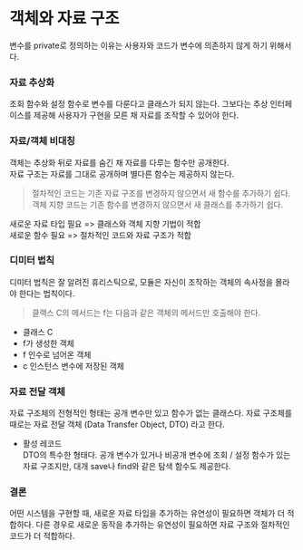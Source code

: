 # 객체와 자료 구조

변수를 private로 정의하는 이유는 사용자와 코드가 변수에 의존하지 않게 하기 위해서다.

### 자료 추상화

조회 함수와 설정 함수로 변수를 다룬다고 클래스가 되지 않는다. 그보다는 추상 인터페이스를 제공해 사용자가 구현을 모른 채 자료를 조작할 수 있어야 한다.

### 자료/객체 비대칭

객체는 추상화 뒤로 자료를 숨긴 채 자료를 다루는 함수만 공개한다. <br/>
자료 구조는 자료를 그대로 공개하며 별다른 함수는 제공하지 않는다.

> 절차적인 코드는 기존 자료 구조를 변경하지 않으면서 새 함수를 추가하기 쉽다. 객체 지향 코드는 기존 함수를 변경하지 않으면서 새 클래스를 추가하기 쉽다.

새로운 자료 타입 필요 => 클래스와 객체 지향 기법이 적합 <br/>
새로운 함수 필요 => 절차적인 코드와 자료 구조가 적합

### 디미터 법칙

디미터 법칙은 잘 알려진 휴리스틱으로, 모듈은 자신이 조작하는 객체의 속사정을 몰라야 한다는 법칙이다.

> 클랙스 C의 메서드는 f는 다음과 같은 객체의 메서드만 호출해야 한다.

- 클래스 C
- f가 생성한 객체
- f 인수로 넘어온 객체
- c 인스턴스 변수에 저장된 객체

### 자료 전달 객체

자료 구조체의 전형적인 형태는 공개 변수만 있고 함수가 없는 클래스다. 자료 구조체를 때로는 자료 전달 객체 (Data Transfer Object, DTO) 라고 한다.

- 활성 레코드 <br/>
  DTO의 특수한 형태다. 공개 변수가 있거나 비공개 변수에 조회 / 설정 함수가 있는 자료 구조지만, 대개 save나 find와 같은 탐색 함수도 제공한다.

### 결론

어떤 시스템을 구현할 때, 새로운 자료 타입을 추가하는 유연성이 필요하면 객체가 더 적합하다. 다른 경우로 새로운 동작을 추가하는 유연성이 필요하면 자료 구조와 절차적인 코드가 더 적합하다.
